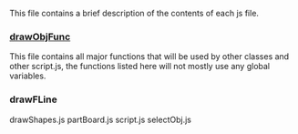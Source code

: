 This file contains a brief description of the contents of each js file.

### [drawObjFunc](./drawObjFunc.md "Supporting MD file")

This file contains all major functions that will be used by other classes and other script.js, the functions listed here will not mostly use any global variables.


### drawFLine



drawShapes.js
partBoard.js
script.js
selectObj.js

